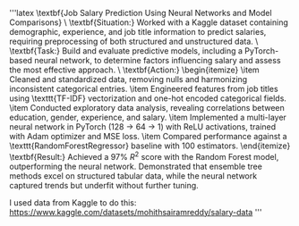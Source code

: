 '''latex
\textbf{Job Salary Prediction Using Neural Networks and Model Comparisons} \\
\textbf{Situation:} Worked with a Kaggle dataset containing demographic, experience, and job title information to predict salaries, requiring preprocessing of both structured and unstructured data. \\
\textbf{Task:} Build and evaluate predictive models, including a PyTorch-based neural network, to determine factors influencing salary and assess the most effective approach. \\
\textbf{Action:} 
\begin{itemize}
    \item Cleaned and standardized data, removing nulls and harmonizing inconsistent categorical entries.
    \item Engineered features from job titles using \texttt{TF-IDF} vectorization and one-hot encoded categorical fields.
    \item Conducted exploratory data analysis, revealing correlations between education, gender, experience, and salary.
    \item Implemented a multi-layer neural network in PyTorch (128 $\rightarrow$ 64 $\rightarrow$ 1) with ReLU activations, trained with Adam optimizer and MSE loss.
    \item Compared performance against a \texttt{RandomForestRegressor} baseline with 100 estimators.
\end{itemize}
\textbf{Result:} Achieved a 97\% $R^2$ score with the Random Forest model, outperforming the neural network. Demonstrated that ensemble tree methods excel on structured tabular data, while the neural network captured trends but underfit without further tuning.

I used data from Kaggle to do this: https://www.kaggle.com/datasets/mohithsairamreddy/salary-data
'''
